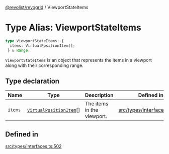 [@revolist/revogrid](README.md) / ViewportStateItems

# Type Alias: ViewportStateItems

```ts
type ViewportStateItems: {
  items: VirtualPositionItem[];
 } & Range;
```

`ViewportStateItems` is an object that represents the items in a viewport
along with their corresponding range.

## Type declaration

| Name | Type | Description | Defined in |
| ------ | ------ | ------ | ------ |
| `items` | [`VirtualPositionItem`](Interface.VirtualPositionItem.md)[] | The items in the viewport. | [src/types/interfaces.ts:506](https://github.com/revolist/revogrid/blob/c9c4fc1791ac452c4c9470419263ce544ebb624f/src/types/interfaces.ts#L506) |

## Defined in

[src/types/interfaces.ts:502](https://github.com/revolist/revogrid/blob/c9c4fc1791ac452c4c9470419263ce544ebb624f/src/types/interfaces.ts#L502)
